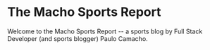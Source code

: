 # The Macho Sports Report

Welcome to the Macho Sports Report -- a sports blog by Full Stack Developer (and sports blogger) Paulo Camacho. 